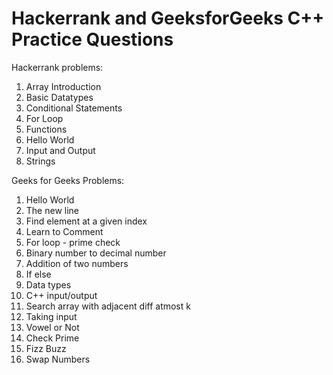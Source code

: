 # Hackerrank and GeeksforGeeks C++ Practice Questions

Hackerrank problems:
1. Array Introduction
2. Basic Datatypes
3. Conditional Statements
4. For Loop
5. Functions
6. Hello World
7. Input and Output
8. Strings

Geeks for Geeks Problems:
1. Hello World
2. The new line
3. Find element at a given index
4. Learn to Comment
5. For loop - prime check
6. Binary number to decimal number
7. Addition of two numbers
8. If else
9. Data types
10. C++ input/output
11. Search array with adjacent diff atmost k
12. Taking input
13. Vowel or Not
14. Check Prime
15. Fizz Buzz
16. Swap Numbers
    


